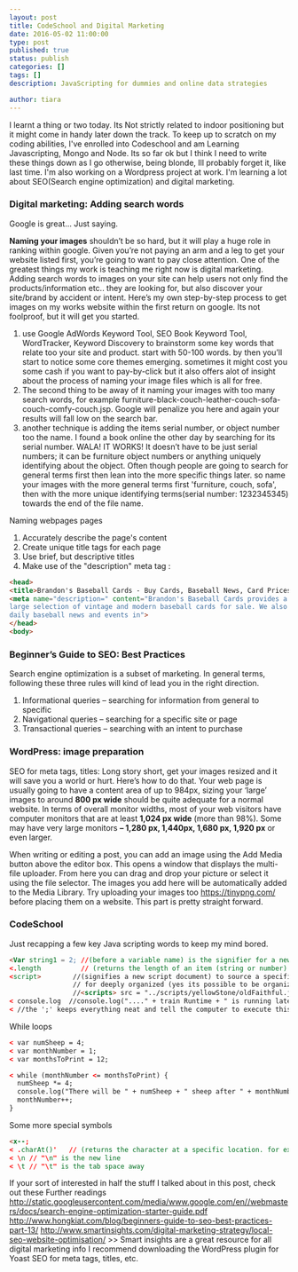 ```yaml
---
layout: post
title: CodeSchool and Digital Marketing 
date: 2016-05-02 11:00:00
type: post
published: true
status: publish
categories: []
tags: []
description: JavaScripting for dummies and online data strategies

author: tiara
---
```


I learnt a thing or two today. Its Not strictly related to indoor positioning but it might come in handy later down the track. To keep up to scratch on my coding abilities, I've enrolled into Codeschool and am Learning Javascripting, Mongo and Node. Its so far ok but I think I need to write these things down as I go otherwise, being blonde, Ill probably forget it, like last time.
I'm also working on a  Wordpress project at work. I'm learning a lot about SEO(Search engine optimization) and digital marketing. 

### Digital marketing: Adding search words

Google is great... Just saying.

**Naming your images** shouldn’t be so hard, but it will play a huge role in ranking within google. Given you’re not paying an arm and a leg to get your website listed first, you’re going to want to pay close attention. 
One of the greatest things my work is teaching me right now is digital marketing. Adding search words to images on your site can help users not only find the products/information etc.. they are looking for, but also discover your site/brand by accident or intent.
Here’s my own step-by-step process to get images on my works website within the first return on google. Its not foolproof, but it will get you started. 
1. use Google AdWords Keyword Tool, SEO Book Keyword Tool, WordTracker, Keyword Discovery to brainstorm some key words that relate too your site and product. start with 50-100 words. by then you’ll start to notice some core themes emerging. 
sometimes it might cost you some cash if you want to pay-by-click but it also offers alot of insight about the process of naming your image files which is all for free. 
2. The second thing to be away of it naming your images with too many search words, for example furniture-black-couch-leather-couch-sofa-couch-comfy-couch.jsp. Google will penalize you here and again your results will fall low on the search bar. 
3. another technique is adding the items serial number, or object number too the name. I found a book online the other day by searching for its serial number.
WALA! IT WORKS! 
It doesn’t have to be just serial numbers; it can be furniture object numbers or anything uniquely identifying about the object. Often though people are going to search for general terms first then lean into the more specific things later. so name your images with the more general terms first 'furniture, couch, sofa', then with the more unique identifying terms(serial number: 1232345345) towards the end of the file name. 

Naming webpages pages
1. Accurately describe the page's content
2. Create unique title tags for each page
3. Use brief, but descriptive titles
4. Make use of the "description" meta tag :

```html
<head>
<title>Brandon's Baseball Cards - Buy Cards, Baseball News, Card Prices</title>
<meta name="description=" content="Brandon's Baseball Cards provides a
large selection of vintage and modern baseball cards for sale. We also offer
daily baseball news and events in">
</head>
<body>
```
 
### Beginner’s Guide to SEO: Best Practices

Search engine optimization is a subset of marketing. In general terms, following these three rules will kind of lead you in the right direction. 

1. Informational queries – searching for information from general to specific
2. Navigational queries – searching for a specific site or page
3. Transactional queries – searching with an intent to purchase
 
### WordPress: image preparation 

SEO for meta tags, titles: Long story short, get your images resized and it will save you a world or hurt. Here’s how to do that. Your web page is usually going to have a content area of up to 984px, sizing your ‘large’ images to around **800 px wide** should be quite adequate for a normal website. In terms of overall monitor widths, most of your web visitors have computer monitors that are at least **1,024 px wide** (more than 98%). Some may have very large monitors **– 1,280 px, 1,440px, 1,680 px, 1,920 px** or even larger.

When writing or editing a post, you can add an image using the Add Media button above the editor box. This opens a window that displays the multi-file uploader. From here you can drag and drop your picture or select it using the file selector.
The images you add here will be automatically added to the Media Library. Try uploading your images too https://tinypng.com/ 
before placing them on a website. This part is pretty straight forward. 

### CodeSchool
Just recapping a few key Java scripting words to keep my mind bored.
```html
<Var string1 = 2; //(before a variable name) is the signifier for a new variable
<.length          // (returns the length of an item (string or number)
<script>        //(signifies a new script document) to source a specific code in a file, its <scripts> src = "trains.js"></script>
                // for deeply organized (yes its possible to be organized) files use: 
                //<scripts> src = "../scripts/yellowStone/oldFaithful.js"></scripts> 
< console.log  //console.log("...." + train Runtime + " is running late");
< //the ';' keeps everything neat and tell the computer to execute this one thing, use the console.log to print it when your done. 
```

While loops

```html
< var numSheep = 4;
< var monthNumber = 1;
< var monthsToPrint = 12;

< while (monthNumber <= monthsToPrint) {
  numSheep *= 4;
  console.log("There will be " + numSheep + " sheep after " + monthNumber + " month(s)!");
  monthNumber++;
}
```

Some more special symbols
```html
<x--;
< .charAt()'   // (returns the character at a specific location. for example antidisestablishmentarianism.charAt(11) will return 'i'
< \n // "\n" is the new line
< \t // "\t" is the tab space away
```
If your sort of interested in half the stuff I talked about in this post, check out these Further readings 
http://static.googleusercontent.com/media/www.google.com/en//webmasters/docs/search-engine-optimization-starter-guide.pdf
http://www.hongkiat.com/blog/beginners-guide-to-seo-best-practices-part-13/
http://www.smartinsights.com/digital-marketing-strategy/local-seo-website-optimisation/ >> Smart insights are a great resource for all digital marketing info
I recommend downloading the WordPress plugin for Yoast SEO for meta tags, titles, etc.
